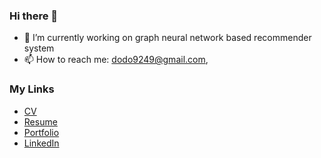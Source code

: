 ### Hi there 👋

- 🔭 I’m currently working on graph neural network based recommender system
- 📫 How to reach me: dodo9249@gmail.com, 

### My Links
- [CV](https://docs.google.com/document/d/1wE-MhNCfW51HQ8ltF2VYuhwa-Ht_l86r5lIUi38Oo9U/edit) <br>
- [Resume](https://url.kr/ed4gzk) <br>
- [Portfolio](http://ideal96.notion.site/) <br>
- [LinkedIn](www.linkedin.com/in/mean42) <br>
